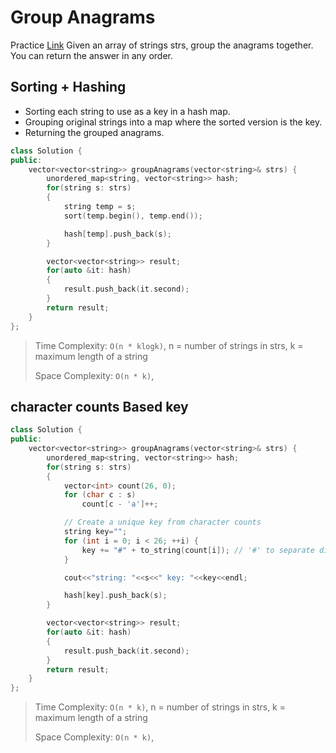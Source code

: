 # Group Anagrams

Practice [Link](https://leetcode.com/problems/group-anagrams/)
Given an array of strings strs, group the anagrams together. You can return the answer in any order.

## Sorting + Hashing
- Sorting each string to use as a key in a hash map.
- Grouping original strings into a map where the sorted version is the key.
- Returning the grouped anagrams.

```cpp
class Solution {
public:
    vector<vector<string>> groupAnagrams(vector<string>& strs) {
        unordered_map<string, vector<string>> hash;
        for(string s: strs)
        {
            string temp = s;
            sort(temp.begin(), temp.end());

            hash[temp].push_back(s);
        }

        vector<vector<string>> result;
        for(auto &it: hash)
        {
            result.push_back(it.second);
        }
        return result;
    }
};
```
> Time Complexity: `O(n * klogk)`, n = number of strings in strs, k = maximum length of a string
>
> Space Complexity: `O(n * k)`, 


## character counts Based key
```cpp
class Solution {
public:
    vector<vector<string>> groupAnagrams(vector<string>& strs) {
        unordered_map<string, vector<string>> hash;
        for(string s: strs)
        {
            vector<int> count(26, 0);
            for (char c : s)
                count[c - 'a']++;

            // Create a unique key from character counts
            string key="";
            for (int i = 0; i < 26; ++i) {
                key += "#" + to_string(count[i]); // '#' to separate digits properly
            }

            cout<<"string: "<<s<<" key: "<<key<<endl;

            hash[key].push_back(s);
        }

        vector<vector<string>> result;
        for(auto &it: hash)
        {
            result.push_back(it.second);
        }
        return result;
    }
};
```

> Time Complexity: `O(n * k)`, n = number of strings in strs, k = maximum length of a string
>
> Space Complexity: `O(n * k)`, 